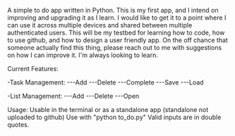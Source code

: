 A simple to do app written in Python. This is my first app, and I intend on improving and upgrading it as I learn. I would like
to get it to a point where I can use it across multiple devices and shared between multiple authenticated users. This will be my 
testbed for learning how to code, how to use github, and how to design a user friendly app. On the off chance that someone actually
find this thing, please reach out to me with suggestions on how I can improve it. I'm always looking to learn.

Current Features:

-Task Management:
---Add
---Delete
---Complete
---Save
---Load

-List Management:
---Add
---Delete
---Open

Usage:
Usable in the terminal or as a standalone app (standalone not uploaded to github)
Use with "python to_do.py" 
Valid inputs are in double quotes.
